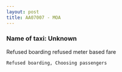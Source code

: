 ```yaml
---
layout: post
title: AA07007 - MOA
---
```


### Name of taxi: Unknown

Refused boarding refused meter based fare 

```Refused boarding, Choosing passengers```
